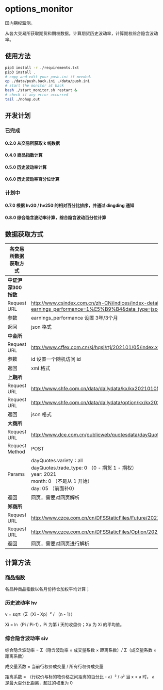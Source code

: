 # options_monitor
国内期权监测。

从各大交易所获取期货和期权数据，计算期货历史波动率，计算期权综合隐含波动率。

## 使用方法
```bash
pip3 install -r ./requirements.txt
pip3 install .
# copy and edit your push.ini if needed.
cp ./data/push.back.ini ./data/push.ini
# start the monitor at back
bash ./start_monitor.sh restart &
# check if any error occurred
tail ./nohup.out
```

## 开发计划
### 已完成
#### 0.2.0 从交易所获取 k 线数据
#### 0.4.0 商品指数计算
#### 0.5.0 历史波动率计算
#### 0.6.0 历史波动率百分位计算
### 计划中
#### 0.7.0 根据 hv20 / hv250 的相对百分比排序，并通过 dingding 通知
#### 0.8.0 综合隐含波动率计算，综合隐含波动百分位计算

## 数据获取方式

| 各交易所数据获取方式 | |
|---------------|--------------------------------------------------------------|
| **中证沪深300指数** | |
| Request URL | http://www.csindex.com.cn/zh-CN/indices/index-detail/000300?earnings_performance=1%E5%B9%B4&data_type=json |
| 参数 | earnings_performance 设置 3年/3个月 |
| 返回 | json 格式 |
| **中金所** | |
| Request URL | http://www.cffex.com.cn/sj/hqsj/rtj/202101/05/index.xml?id=0 |
| 参数 | id 设置一个随机访问 id |
| 返回 | xml 格式 |
| **上期所** | |
| Request URL | http://www.shfe.com.cn/data/dailydata/kx/kx20210105.dat |
| Request URL | http://www.shfe.com.cn/data/dailydata/option/kx/kx20210105.dat |
| 返回 | json 格式 |
| **大商所** | |
| Request URL | http://www.dce.com.cn/publicweb/quotesdata/dayQuotesCh.html |
| Request Method | POST |
| Params | dayQuotes.variety：all<br />dayQuotes.trade_type: 0 （0 - 期货 1 - 期权）<br />year: 2021<br />month: 0 （不是从 1 开始）<br />day: 05 （前面补0） |
| 返回 | 网页，需要对网页解析 |
| **郑商所** | |
| Request URL | http://www.czce.com.cn/cn/DFSStaticFiles/Future/2021/20210105/FutureDataDaily.htm
| Request URL | http://www.czce.com.cn/cn/DFSStaticFiles/Option/2021/20210105/OptionDataDaily.htm
| 返回 | 网页，需要对网页进行解析 |

## 计算方法
### 商品指数
各品种商品指数以各月份持仓加权平均计算；
### 历史波动率 hv
v = sqrt（Σ（Xi - Xp）² / （n - 1））

Xi = ln（Pi / Pi-1），Pi 为第 i 天的收盘价；Xp 为 Xi 的平均值。
### 综合隐含波动率 siv
综合隐含波动率 = Σ（隐含波动率 × 成交量系数 × 距离系数）/ Σ（成交量系数 × 距离系数）

成交量系数 = 当前行权价成交量 / 所有行权价成交量

距离系数 = （行权价与标的物价格之间距离的百分比 - a）² / a² 当 x < a 时， a 是最大百分比距离，超过的权重为 0
